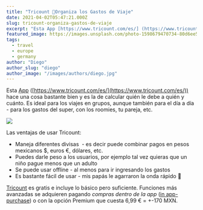 ```yaml
---
title: "Tricount 📱Organiza los Gastos de Viaje"
date: 2021-04-02T05:47:21.000Z
slug: tricount-organiza-gastos-de-viaje
excerpt: "Esta App [https://www.tricount.com/es/] (https://www.tricount.com/es/) hace una cosa bastante bien y es la de calcular quién le debe a quién y cuánto. Es ideal..."
featured_image: https://images.unsplash.com/photo-1598679470734-80d6ee5f863a?crop=entropy&cs=tinysrgb&fit=max&fm=jpg&ixid=MnwxMTc3M3wwfDF8c2VhcmNofDEzMnx8UGF5bWVudHxlbnwwfHx8fDE2MTczMDg4ODM&ixlib=rb-1.2.1&q=80&w=2000
tags:
  - travel
  - europe
  - germany
author: "Diego"
author_slug: "diego"
author_image: "/images/authors/diego.jpg"
---
```


Esta [App](https://www.tricount.com/es/) ([https://www.tricount.com/es/](https://www.tricount.com/es/)) hace una cosa bastante bien y es la de calcular quién le debe a quién y cuánto. Es ideal para los viajes en grupos, aunque también para el día a día - para los gastos del super, con los roomies, tu pareja, etc.

![](/lavacacion/images/tricount@0.5x.jpg)

Las ventajas de usar Tricount:

*   Maneja diferentes divisas  - es decir puede combinar pagos en pesos mexicanos $, euros €, dólares, etc.
*   Puedes darle peso a los usuarios, por ejemplo tal vez quieras que un niño pague menos que un adulto
*   Se puede usar offline - al menos para ir ingresando los gastos
*   Es bastante fácil de usar - mis papás le agarraron la onda rápido 🙌

[Tricount](https://www.tricount.com/es/) es gratis e incluye lo básico pero suficiente. Funciones más avanzadas se adquieren pagando _compras dentro de la app_ ([in app-purchase](https://developer.apple.com/in-app-purchase/)) o con la opción Premium que cuesta 6,99 € = +-170 MXN.